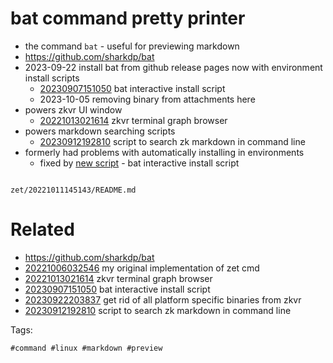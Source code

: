 # bat command pretty printer

- the command `bat` - useful for previewing markdown
- https://github.com/sharkdp/bat
- 2023-09-22 install bat from github release pages now with environment install scripts
  - [20230907151050](/zet/20230907151050/README.md) bat interactive install script
  - 2023-10-05 removing binary from attachments here
- powers zkvr UI window
  - [20221013021614](/zet/20221013021614/README.md) zkvr terminal graph browser
- powers markdown searching scripts
  - [20230912192810](/zet/20230912192810/README.md) script to search zk markdown in command line
- formerly had problems with automatically installing in environments
  - fixed by [new script](/zet/20230907151050/README.md) - bat interactive install script

```
```

` zet/20221011145143/README.md `

# Related

- https://github.com/sharkdp/bat
- [20221006032546](/zet/20221006032546/README.md) my original implementation of zet cmd
- [20221013021614](/zet/20221013021614/README.md) zkvr terminal graph browser
- [20230907151050](/zet/20230907151050/README.md) bat interactive install script
- [20230922203837](/zet/20230922203837/README.md) get rid of all platform specific binaries from zkvr
- [20230912192810](/zet/20230912192810/README.md) script to search zk markdown in command line

Tags:

    #command #linux #markdown #preview
